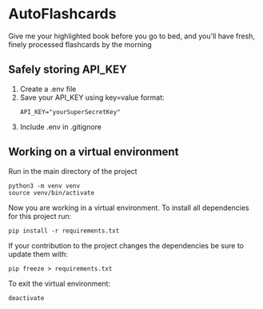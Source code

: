 # AutoFlashcards
Give me your highlighted book before you go to bed, and you'll have fresh, finely processed flashcards by the morning

## Safely storing API_KEY

1. Create a .env file
2. Save your API_KEY using key=value format:
	```
	API_KEY="yourSuperSecretKey"
	```
3. Include .env in .gitignore

## Working on a virtual environment

Run in the main directory of the project
```
python3 -m venv venv
source venv/bin/activate
```

Now you are working in a virtual environment. To install all dependencies for this project run:

```
pip install -r requirements.txt
```

If your contribution to the project changes the dependencies be sure to update them with:

```
pip freeze > requirements.txt
```

To exit the virtual environment:
```
deactivate
```
